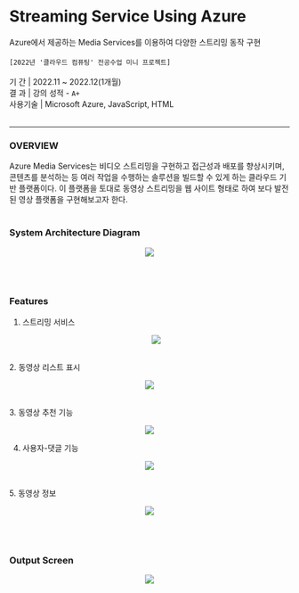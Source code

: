 # Streaming Service Using Azure
Azure에서 제공하는 Media Services를 이용하여 다양한 스트리밍 동작 구현<br><br>
`[2022년 '클라우드 컴퓨팅' 전공수업 미니 프로젝트]`
<br><br>
  기       간  | 2022.11 ~ 2022.12(1개월)<br>
  결       과  | 강의 성적 - `A+`  <br>
  사용기술  | Microsoft Azure, JavaScript, HTML<br></br>


* * *

### OVERVIEW
Azure Media Services는 비디오 스트리밍을 구현하고 접근성과 배포를 향상시키며, 
콘텐츠를 분석하는 등 여러 작업을 수행하는 솔루션을 빌드할 수 있게 하는 클라우드 기반 플랫폼이다.
이 플랫폼을 토대로 동영상 스트리밍을 웹 사이트 형태로 하여 보다 발전된 영상 플랫폼을 구현해보고자 한다.</br></br>


### System Architecture Diagram
<p align="center"><img src="https://github.com/Hayeonggg/Streaming-Service-Azure-2022/assets/90309728/bc35cb03-127a-4468-b884-554d22826a7c"></p>
</br></br>

### Features
1. 스트리밍 서비스
   <p align="center"><img src="https://github.com/Hayeonggg/Streaming-Service-Azure-2022/assets/90309728/b7c504ee-4c05-4a32-be39-9fb168d683b8"></p>
</br>
2. 동영상 리스트 표시
<p align="center"><img src="https://github.com/Hayeonggg/Streaming-Service-Azure-2022/assets/90309728/1c01ae66-0a65-4874-9fd5-b36924fab909"></p>

</br>
3. 동영상 추천 기능
<p align="center"><img src="https://github.com/Hayeonggg/Streaming-Service-Azure-2022/assets/90309728/85398d98-bd66-4542-8e29-6ede06d6f0ae"></p>

4. 사용자-댓글 기능
<p align="center"><img src="https://github.com/Hayeonggg/Streaming-Service-Azure-2022/assets/90309728/6ec13b6c-6c3b-4038-a7e6-5b134b743a17"></p>

</br>
5. 동영상 정보
<p align="center"><img src="https://github.com/Hayeonggg/Streaming-Service-Azure-2022/assets/90309728/29c558d3-3b08-4dda-9d9a-98f5494c9933"></p>



</br></br>

### Output Screen
<p align="center"><img src="https://github.com/Hayeonggg/Streaming-Service-Azure-2022/assets/90309728/534b868e-a13e-41e7-b715-7c6b7117d8fa"></p>

